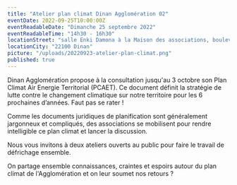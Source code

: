 ```yaml
---
title: "Atelier plan climat Dinan Agglomération 02"
eventDate: 2022-09-25T10:00:00Z
eventReadableDate: "Dimanche 25 septembre 2022"
eventReadableTime: "14h30 - 16h30"
locationStreet: "salle Enki Damona à la Maison des associations, boulevard André Aubert"
locationCity: "22100 Dinan"
picture: "/uploads/20220923-atelier-plan-climat.png"
published: true
---
```


Dinan Agglomération propose à la consultation jusqu'au 3 octobre son Plan Climat Air Energie Territorial (PCAET). Ce document définit la stratégie de lutte contre le changement climatique sur notre territoire pour les 6 prochaines d’années. Faut pas se rater !

Comme les documents juridiques de planification sont généralement jargonneux et compliqués, des associations se mobilisent pour rendre intelligible ce plan climat et lancer la discussion.

Nous vous invitons à deux ateliers ouverts au public pour faire le travail de défrichage ensemble.

On partage ensemble connaissances, craintes et espoirs autour du plan climat de l'Agglomération et on leur soumet nos retours ?

<!--more-->


